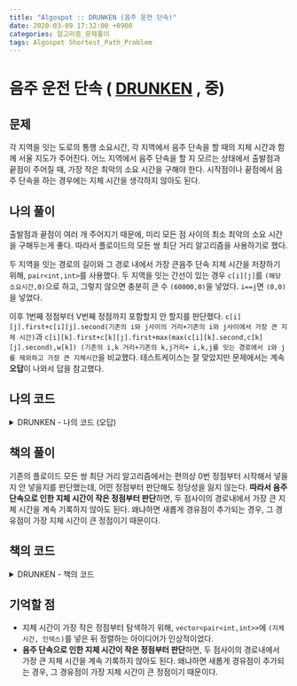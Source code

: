 ```yaml
---
title: "Algospot :: DRUNKEN (음주 운전 단속)"
date: 2020-03-09 17:32:00 +0900
categories: 알고리즘_문제풀이 
tags: Algospot Shortest_Path_Problem
---
```


# 음주 운전 단속 ( [DRUNKEN](https://algospot.com/judge/problem/read/DRUNKEN) , 중)

## 문제  
각 지역을 잇는 도로의 통행 소요시간, 각 지역에서 음주 단속을 할 때의 지체 시간과 함께 서울 지도가 주어진다. 어느 지역에서 음주 단속을 할 지 모르는 상태에서 출발점과 끝점이 주어질 때, 가장 작은 최악의 소요 시간을 구해야 한다. 시작점이나 끝점에서 음주 단속을 하는 경우에는 지체 시간을 생각하지 않아도 된다.

## 나의 풀이
출발점과 끝점이 여러 개 주어지기 때문에, 미리 모든 점 사이의 최소 최악의 소요 시간을 구해두는게 좋다. 따라서 플로이드의 모든 쌍 최단 거리 알고리즘을 사용하기로 했다.  

두 지역을 잇는 경로의 길이와 그 경로 내에서 가장 큰음주 단속 지체 시간을 저장하기 위해, `pair<int,int>`를 사용했다. 두 지역을 잇는 간선이 있는 경우 `c[i][j]`를 `(해당 소요시간,0)`으로 하고, 그렇지 않으면 충분히 큰 수 `(60000,0)`을 넣었다. `i==j`면 `(0,0)`을 넣었다.  

이후 1번째 정점부터 V번째 정점까지 포함할지 안 할지를 판단했다.
`c[i][j].first+c[i][j].second(기존의 i와 j사이의 거리+기존의 i와 j사이에서 가장 큰 지체 시간)`과 `c[i][k].first+c[k][j].first+max(max(c[i][k].second,c[k][j].second),w[k]) (기존의 i,k 거리+기존의 k,j거리+ i,k,j를 잇는 경로에서 i와 j를 제외하고 가장 큰 지체시간`을 비교했다. 테스트케이스는 잘 맞았지만 문제에서는 계속 **오답**이 나와서 답을 참고했다.


## 나의 코드

<details>
<summary>DRUNKEN - 나의 코드 (오답)  </summary>
<div markdown="1">

```

#include <bits/stdc++.h>
using namespace std;
const int maxTime=60000;
int w[501];
pair<int,int> c[501][501];
int main() {
    int v,e;
    cin>>v>>e;
    for (int i=1;i<=v;i++)
        cin>>w[i];
    // 시작점과 목적지는 상관없기 때문
    for (int i=1;i<=v;i++) {
        for (int j=i+1;j<=v;j++) {
            if(i==j) c[i][i]=make_pair(0,0);
            else {
                c[i][j]=make_pair(maxTime,0);
                c[j][i]=make_pair(maxTime,0);
            }
        }
    }
    while(e--) {
        int a,b,z;
        cin>>a>>b>>z;
        if(z<c[a][b].first) {
            c[a][b]=make_pair(z,0);
            c[b][a]=make_pair(z,0);

        }
        
    }
    for (int k=1;k<=v;k++) {
        for (int i=1;i<=v;i++) {
            if(i==k||c[i][k].first>=maxTime) continue;
            for (int j=1;j<=v;j++) {
                if(i==j||j==k||c[k][j].first>=maxTime) continue;
                pair<int,int> iToj= c[i][j];
                if(iToj.first+iToj.second>c[i][k].first+c[k][j].first+max(max(c[i][k].second,c[k][j].second),w[k])) {
                    iToj.first=c[i][k].first+c[k][j].first;
                    iToj.second=max(max(c[i][k].second,c[k][j].second),w[k]);
                    c[i][j]=iToj;
                }

            }
        }
    }
    int tc;
    cin>>tc;
    while(tc--) {
        int t,s;
        cin>>s>>t;
        cout<<c[s][t].first+c[s][t].second;
        if(tc>0) cout<<"\n";
    }
}

```
</div>
</details>  

## 책의 풀이  
기존의 플로이드 모든 쌍 최단 거리 알고리즘에서는 편의상 0번 정점부터 시작해서 넣을 지 안 넣을지를 판단했는데, 어떤 정점부터 판단해도 정당성을 잃지 않는다. **따라서 음주 단속으로 인한 지체 시간이 작은 정점부터 판단**하면, 두 점사이의 경로내에서 가장 큰 지체 시간을 계속 기록하지 않아도 된다. 왜냐하면 새롭게 경유점이 추가되는 경우, 그 경유점이 가장 지체 시간이 큰 정점이기 때문이다.  

## 책의 코드

<details>
<summary>DRUNKEN - 책의 코드  </summary>
<div markdown="1">

```
#include <bits/stdc++.h>
using namespace std;
const int maxTime=80000;
vector<pair<int,int>> w;
pair<int,int> c[501][501];
int main() {
    int v,e;
    cin>>v>>e;
    for (int i=0;i<v;i++)
    {
        int temp;
        cin>>temp;
        w.push_back(make_pair(temp,i));
    }
    for (int i=0;i<v;i++) {
        for (int j=i+1;j<v;j++) {
            if(i==j) c[i][i]=make_pair(0,0);
            else {
                c[i][j]=make_pair(maxTime,maxTime);
                c[j][i]=make_pair(maxTime,maxTime);
            }
        }
    }
    while(e--) {
        int a,b,z;
        cin>>a>>b>>z;
        a--;
        b--;
        if(z<c[a][b].first) {
            c[a][b]=make_pair(z,z);
            c[b][a]=make_pair(z,z);
        }
    }
    sort(w.begin(),w.end());

    
    
    for (int kk=0;kk<v;kk++) {
        int k=w[kk].second;
        for (int i=0;i<v;i++) {
            if(i==k||c[i][k].first>=maxTime) continue;
            for (int j=0;j<v;j++) {
                if(i==j||j==k||c[k][j].first>=maxTime) continue;


                pair<int,int> iToj= c[i][j];
                iToj.first=min(iToj.first,c[i][k].first+c[k][j].first);
                iToj.second=min(iToj.second,c[i][k].first+c[k][j].first+w[kk].first);
                c[i][j]=iToj;

            }
        }
    }
    int tc;
    cin>>tc;
    while(tc--) {
        int t,s;
        cin>>s>>t;
        s--;
        t--;
        cout<<c[s][t].second;
        if(tc>0) cout<<"\n";
    }
}

```
</div>
</details>  


## 기억할 점
- 지체 시간이 가장 작은 정점부터 탐색하기 위해, `vector<pair<int,int>>`에 `(지체 시간, 인덱스)`를 넣은 뒤 정렬하는 아이디어가 인상적이었다.
- **음주 단속으로 인한 지체 시간이 작은 정점부터 판단**하면, 두 점사이의 경로내에서 가장 큰 지체 시간을 계속 기록하지 않아도 된다. 왜냐하면 새롭게 경유점이 추가되는 경우, 그 경유점이 가장 지체 시간이 큰 정점이기 때문이다.  